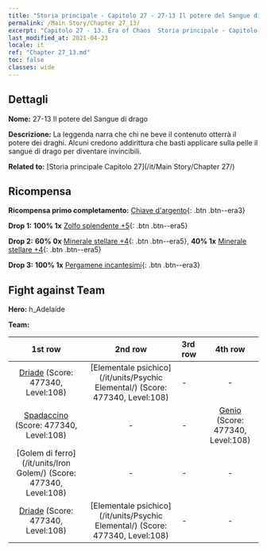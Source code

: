 ```yaml
---
title: "Storia principale - Capitolo 27 - 27-13 Il potere del Sangue di drago"
permalink: /Main Story/Chapter 27_13/
excerpt: "Capitolo 27 - 13. Era of Chaos  Storia principale - Capitolo 27_13. 27-13 Il potere del Sangue di drago"
last_modified_at: 2021-04-23
locale: it
ref: "Chapter 27_13.md"
toc: false
classes: wide
---
```


## Dettagli

 **Nome:** 27-13 Il potere del Sangue di drago

 **Descrizione:** La leggenda narra che chi ne beve il contenuto otterrà il potere dei draghi. Alcuni credono addirittura che basti applicare sulla pelle il sangue di drago per diventare invincibili.

 **Related to:** [Storia principale Capitolo 27](/it/Main Story/Chapter 27/)

## Ricompensa

 **Ricompensa primo completamento:** [Chiave d'argento](/ItemsIT/con_693/){: .btn .btn--era3}

 **Drop 1:** **100% 1x** [Zolfo splendente +5](/ItemsIT/mat_99/){: .btn .btn--era5}

 **Drop 2:** **60% 0x** [Minerale stellare +4](/ItemsIT/mat_89/){: .btn .btn--era5}, **40% 1x** [Minerale stellare +4](/ItemsIT/mat_89/){: .btn .btn--era5}

 **Drop 3:** **100% 1x** [Pergamene incantesimi](/ItemsIT/con_694/){: .btn .btn--era3}


## Fight against Team
 **Hero:** h_Adelaide

 **Team:**


  | 1st row | 2nd row | 3rd row | 4th row |
  |:----:|:----:|:----|:----:|
  | [Driade](/it/units/Sprite/) (Score: 477340, Level:108)  | [Elementale psichico](/it/units/Psychic Elemental/) (Score: 477340, Level:108)  | - | - |
  | [Spadaccino](/it/units/Swordsman/) (Score: 477340, Level:108)  | - | - | [Genio](/it/units/Genie/) (Score: 477340, Level:108)  |
  | [Golem di ferro](/it/units/Iron Golem/) (Score: 477340, Level:108)  | - | - | - |
  | [Driade](/it/units/Sprite/) (Score: 477340, Level:108)  | [Elementale psichico](/it/units/Psychic Elemental/) (Score: 477340, Level:108)  | - | - |


